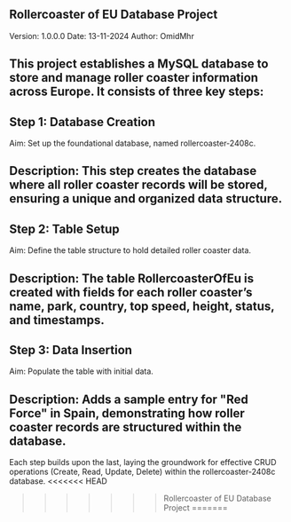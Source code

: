 Rollercoaster of EU Database Project
--
Version: 1.0.0.0
Date: 13-11-2024
Author: OmidMhr

This project establishes a MySQL database to store and manage roller coaster information across Europe. It consists of three key steps:
--

Step 1: Database Creation
-
Aim: Set up the foundational database, named rollercoaster-2408c.

Description: This step creates the database where all roller coaster records will be stored, ensuring a unique and organized data structure.
--
Step 2: Table Setup
-
Aim: Define the table structure to hold detailed roller coaster data.

Description: The table RollercoasterOfEu is created with fields for each roller coaster’s name, park, country, top speed, height, status, and timestamps.
--
Step 3: Data Insertion
-
Aim: Populate the table with initial data.

Description: Adds a sample entry for "Red Force" in Spain, demonstrating how roller coaster records are structured within the database.
--
Each step builds upon the last, laying the groundwork for effective CRUD operations (Create, Read, Update, Delete) within the rollercoaster-2408c database.
<<<<<<< HEAD
>>>>>>> 
>>>>>>> Rollercoaster of EU Database Project
=======

